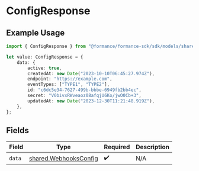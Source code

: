 # ConfigResponse

## Example Usage

```typescript
import { ConfigResponse } from "@formance/formance-sdk/sdk/models/shared";

let value: ConfigResponse = {
    data: {
        active: true,
        createdAt: new Date("2023-10-10T06:45:27.974Z"),
        endpoint: "https://example.com",
        eventTypes: ["TYPE1", "TYPE2"],
        id: "c6dc5e34-7627-499b-bbbe-6949fb2bb4ec",
        secret: "V0bivxRWveaoz08afqjU6Ko/jwO0Cb+3",
        updatedAt: new Date("2023-12-30T11:21:48.919Z"),
    },
};
```

## Fields

| Field                                                                 | Type                                                                  | Required                                                              | Description                                                           |
| --------------------------------------------------------------------- | --------------------------------------------------------------------- | --------------------------------------------------------------------- | --------------------------------------------------------------------- |
| `data`                                                                | [shared.WebhooksConfig](../../../sdk/models/shared/webhooksconfig.md) | :heavy_check_mark:                                                    | N/A                                                                   |